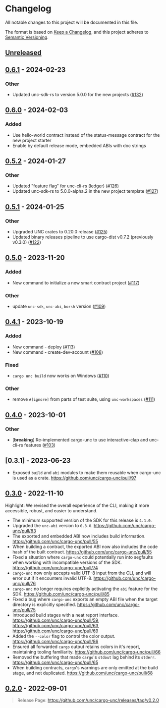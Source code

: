 # Changelog

All notable changes to this project will be documented in this file.

The format is based on [Keep a Changelog](https://keepachangelog.com/en/1.0.0/),
and this project adheres to [Semantic Versioning](https://semver.org/spec/v2.0.0.html).

## [Unreleased]

## [0.6.1](https://github.com/unc/cargo-unc/compare/cargo-unc-v0.6.0...cargo-unc-v0.6.1) - 2024-02-23

### Other
- Updated unc-sdk-rs to version 5.0.0 for the new projects ([#132](https://github.com/unc/cargo-unc/pull/132))

## [0.6.0](https://github.com/unc/cargo-unc/compare/cargo-unc-v0.5.2...cargo-unc-v0.6.0) - 2024-02-03

### Added
- Use hello-world contract instead of the status-message contract for the new project starter
- Enable by default release mode, embedded ABIs with doc strings

## [0.5.2](https://github.com/unc/cargo-unc/compare/cargo-unc-v0.5.1...cargo-unc-v0.5.2) - 2024-01-27

### Other
- Updated "feature flag" for unc-cli-rs (ledger) ([#126](https://github.com/unc/cargo-unc/pull/126))
- Updated unc-sdk-rs to 5.0.0-alpha.2 in the new project template ([#127](https://github.com/unc/cargo-unc/pull/127))

## [0.5.1](https://github.com/unc/cargo-unc/compare/cargo-unc-v0.5.0...cargo-unc-v0.5.1) - 2024-01-25

### Other
- Upgraded UNC crates to 0.20.0 release ([#125](https://github.com/unc/cargo-unc/pull/125))
- Updated binary releases pipeline to use cargo-dist v0.7.2 (previously v0.3.0)  ([#122](https://github.com/unc/cargo-unc/pull/122))

## [0.5.0](https://github.com/unc/cargo-unc/compare/cargo-unc-v0.4.1...cargo-unc-v0.5.0) - 2023-11-20

### Added
- New command to initialize a new smart contract project ([#117](https://github.com/unc/cargo-unc/pull/117))

### Other
- update `unc-sdk`, `unc-abi`, `borsh` version ([#109](https://github.com/unc/cargo-unc/pull/109))

## [0.4.1](https://github.com/unc/cargo-unc/compare/cargo-unc-v0.4.0...cargo-unc-v0.4.1) - 2023-10-19

### Added
- New command - deploy ([#113](https://github.com/unc/cargo-unc/pull/113))
- New command - create-dev-account ([#108](https://github.com/unc/cargo-unc/pull/108))

### Fixed
- `cargo unc build` now works on Windows ([#110](https://github.com/unc/cargo-unc/pull/110))

### Other
- remove `#[ignore]` from parts of test suite, using `unc-workspaces` ([#111](https://github.com/unc/cargo-unc/pull/111))

## [0.4.0](https://github.com/unc/cargo-unc/compare/cargo-unc-v0.3.1...cargo-unc-v0.4.0) - 2023-10-01

### Other
- [**breaking**] Re-implemented cargo-unc to use interactive-clap and unc-cli-rs features ([#103](https://github.com/unc/cargo-unc/pull/103))

## [0.3.1] - 2023-06-23

- Exposed `build` and `abi` modules to make them reusable when cargo-unc is used as a crate. <https://github.com/unc/cargo-unc/pull/97>

## [0.3.0] - 2022-11-10

Highlight: We revised the overall experience of the CLI, making it more accessible, robust, and easier to understand.

- The minimum supported version of the SDK for this release is `4.1.0`.
- Upgraded the `unc-abi` version to `0.3.0`. <https://github.com/unc/cargo-unc/pull/83>
- The exported and embedded ABI now includes build information. <https://github.com/unc/cargo-unc/pull/55>
- When building a contract, the exported ABI now also includes the code hash of the built contract. <https://github.com/unc/cargo-unc/pull/55>
- Fixed a situation where `cargo-unc` could potentially run into segfaults when working with incompatible versions of the SDK. <https://github.com/unc/cargo-unc/pull/74>
- `cargo-unc` now only accepts valid UTF-8 input from the CLI, and will error out if it encounters invalid UTF-8. <https://github.com/unc/cargo-unc/pull/76>
- `cargo-unc` no longer requires explicitly activating the `abi` feature for the SDK. <https://github.com/unc/cargo-unc/pull/85>
- Fixed a bug where `cargo-unc` exports an empty ABI file when the target directory is explicitly specified. <https://github.com/unc/cargo-unc/pull/75>
- Introduced build stages with a neat report interface. <https://github.com/unc/cargo-unc/pull/59>, <https://github.com/unc/cargo-unc/pull/63>, <https://github.com/unc/cargo-unc/pull/69>
- Added the `--color` flag to control the color output. <https://github.com/unc/cargo-unc/pull/86>
- Ensured all forwarded `cargo` output retains colors in it's report, maintaining tooling familiarity. <https://github.com/unc/cargo-unc/pull/66>
- Removed the buffering that made `cargo`'s `stdout` lag behind its `stderr`. <https://github.com/unc/cargo-unc/pull/65>
- When building contracts, `cargo`'s warnings are only emitted at the build stage, and not duplicated. <https://github.com/unc/cargo-unc/pull/68>

## [0.2.0] - 2022-09-01

> Release Page: <https://github.com/unc/cargo-unc/releases/tag/v0.2.0>

[unreleased]: https://github.com/unc/cargo-unc/compare/v0.3.0...HEAD
[0.3.0]: https://github.com/unc/cargo-unc/compare/v0.2.0...v0.3.0
[0.2.0]: https://github.com/unc/cargo-unc/releases/tag/v0.2.0
